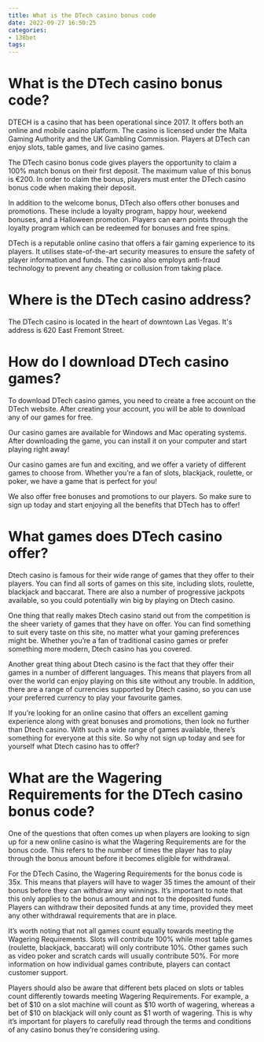 ```yaml
---
title: What is the DTech casino bonus code
date: 2022-09-27 16:50:25
categories:
- 138bet
tags:
---
```



#  What is the DTech casino bonus code?

 DTECH is a casino that has been operational since 2017. It offers both an online and mobile casino platform. The casino is licensed under the Malta Gaming Authority and the UK Gambling Commission. Players at DTech can enjoy slots, table games, and live casino games.

The DTech casino bonus code gives players the opportunity to claim a 100% match bonus on their first deposit. The maximum value of this bonus is €200. In order to claim the bonus, players must enter the DTech casino bonus code when making their deposit.

In addition to the welcome bonus, DTech also offers other bonuses and promotions. These include a loyalty program, happy hour, weekend bonuses, and a Halloween promotion. Players can earn points through the loyalty program which can be redeemed for bonuses and free spins.

DTech is a reputable online casino that offers a fair gaming experience to its players. It utilises state-of-the-art security measures to ensure the safety of player information and funds. The casino also employs anti-fraud technology to prevent any cheating or collusion from taking place.

#  Where is the DTech casino address?

The DTech casino is located in the heart of downtown Las Vegas. It's address is 620 East Fremont Street.

#  How do I download DTech casino games?

To download DTech casino games, you need to create a free account on the DTech website. After creating your account, you will be able to download any of our games for free.

Our casino games are available for Windows and Mac operating systems. After downloading the game, you can install it on your computer and start playing right away!

Our casino games are fun and exciting, and we offer a variety of different games to choose from. Whether you’re a fan of slots, blackjack, roulette, or poker, we have a game that is perfect for you!

We also offer free bonuses and promotions to our players. So make sure to sign up today and start enjoying all the benefits that DTech has to offer!

#  What games does DTech casino offer?

Dtech casino is famous for their wide range of games that they offer to their players. You can find all sorts of games on this site, including slots, roulette, blackjack and baccarat. There are also a number of progressive jackpots available, so you could potentially win big by playing on Dtech casino.

One thing that really makes Dtech casino stand out from the competition is the sheer variety of games that they have on offer. You can find something to suit every taste on this site, no matter what your gaming preferences might be. Whether you’re a fan of traditional casino games or prefer something more modern, Dtech casino has you covered.

Another great thing about Dtech casino is the fact that they offer their games in a number of different languages. This means that players from all over the world can enjoy playing on this site without any trouble. In addition, there are a range of currencies supported by Dtech casino, so you can use your preferred currency to play your favourite games.

If you’re looking for an online casino that offers an excellent gaming experience along with great bonuses and promotions, then look no further than Dtech casino. With such a wide range of games available, there’s something for everyone at this site. So why not sign up today and see for yourself what Dtech casino has to offer?

#  What are the Wagering Requirements for the DTech casino bonus code?

One of the questions that often comes up when players are looking to sign up for a new online casino is what the Wagering Requirements are for the bonus code. This refers to the number of times the player has to play through the bonus amount before it becomes eligible for withdrawal.

For the DTech Casino, the Wagering Requirements for the bonus code is 35x. This means that players will have to wager 35 times the amount of their bonus before they can withdraw any winnings. It’s important to note that this only applies to the bonus amount and not to the deposited funds. Players can withdraw their deposited funds at any time, provided they meet any other withdrawal requirements that are in place.

It’s worth noting that not all games count equally towards meeting the Wagering Requirements. Slots will contribute 100% while most table games (roulette, blackjack, baccarat) will only contribute 10%. Other games such as video poker and scratch cards will usually contribute 50%. For more information on how individual games contribute, players can contact customer support.

Players should also be aware that different bets placed on slots or tables count differently towards meeting Wagering Requirements. For example, a bet of $10 on a slot machine will count as $10 worth of wagering, whereas a bet of $10 on blackjack will only count as $1 worth of wagering. This is why it’s important for players to carefully read through the terms and conditions of any casino bonus they’re considering using.